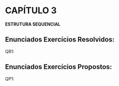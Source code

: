 # CAPÍTULO 3 
**ESTRUTURA SEQUENCIAL**

## Enunciados Exercícios Resolvidos:
QR1: 

## Enunciados Exercícios Propostos:
QP1:
